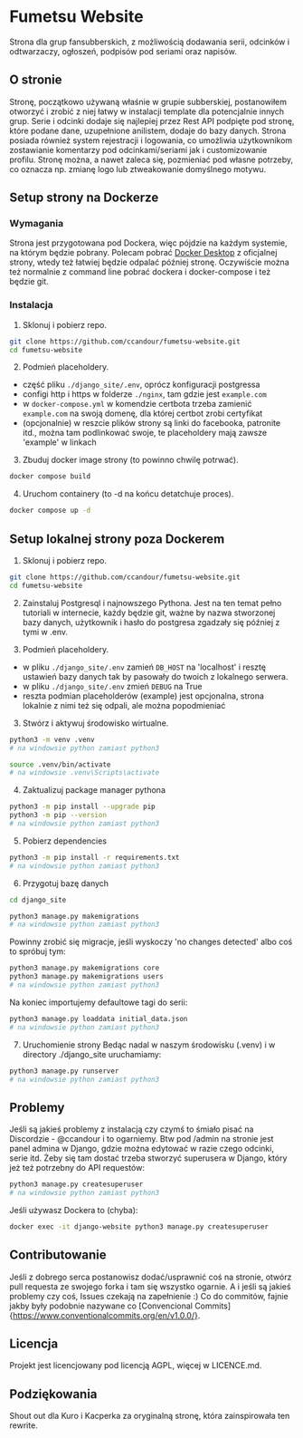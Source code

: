# Fumetsu Website

Strona dla grup fansubberskich, z możliwością dodawania serii, odcinków i odtwarzaczy, ogłoszeń, podpisów pod seriami oraz napisów.

## O stronie

Stronę, początkowo używaną właśnie w grupie subberskiej, postanowiłem otworzyć i zrobić z niej łatwy w instalacji template dla potencjalnie innych grup.
Serie i odcinki dodaje się najlepiej przez Rest API podpięte pod stronę, które podane dane, uzupełnione anilistem, dodaje do bazy danych.
Strona posiada również system rejestracji i logowania, co umożliwia użytkownikom zostawianie komentarzy pod odcinkami/seriami jak i customizowanie profilu.
Stronę można, a nawet zaleca się, pozmieniać pod własne potrzeby, co oznacza np. zmianę logo lub ztweakowanie domyślnego motywu. 

## Setup strony na Dockerze

### Wymagania

Strona jest przygotowana pod Dockera, więc pójdzie na każdym systemie, na którym będzie pobrany.
Polecam pobrać [Docker Desktop](https://docs.docker.com/compose/install/) z oficjalnej strony, wtedy też łatwiej będzie odpalać później stronę.
Oczywiście można też normalnie z command line pobrać dockera i docker-compose i też będzie git.

### Instalacja

1. Sklonuj i pobierz repo.

```bash
git clone https://github.com/ccandour/fumetsu-website.git
cd fumetsu-website
```

2. Podmień placeholdery.

- część pliku `./django_site/.env`, oprócz konfiguracji postgressa
- configi http i https w folderze `./nginx`, tam gdzie jest `example.com`
- w `docker-compose.yml` w komendzie certbota trzeba zamienić `example.com` na swoją domenę, dla której certbot zrobi certyfikat
- (opcjonalnie) w reszcie plików strony są linki do facebooka, patronite itd., można tam podlinkować swoje, te placeholdery mają zawsze 'example' w linkach

3. Zbuduj docker image strony (to powinno chwilę potrwać).

```bash
docker compose build
```

4. Uruchom containery (to -d na końcu detatchuje proces).

```bash
docker compose up -d
```

## Setup lokalnej strony poza Dockerem

1. Sklonuj i pobierz repo.

```bash
git clone https://github.com/ccandour/fumetsu-website.git
cd fumetsu-website
```
2. Zainstaluj Postgresql i najnowszego Pythona.
Jest na ten temat pełno tutoriali w internecie, każdy będzie git,
ważne by nazwa stworzonej bazy danych, użytkownik i hasło do postgresa zgadzały się później z tymi w .env.

   
2. Podmień placeholdery.

- w pliku `./django_site/.env` zamień `DB_HOST` na 'localhost' i resztę ustawień bazy danych tak by pasowały do twoich z lokalnego serwera.
- w pliku `./django_site/.env` zmień `DEBUG` na True
- reszta podmian placeholderów (example) jest opcjonalna, strona lokalnie z nimi też się odpali, ale można popodmieniać

3. Stwórz i aktywuj środowisko wirtualne.

```bash
python3 -m venv .venv
# na windowsie python zamiast python3
```
```bash
source .venv/bin/activate
# na windowsie .venv\Scripts\activate
```

4. Zaktualizuj package manager pythona

```bash
python3 -m pip install --upgrade pip
python3 -m pip --version
# na windowsie python zamiast python3
```

5. Pobierz dependencies

```bash
python3 -m pip install -r requirements.txt
# na windowsie python zamiast python3
```

6. Przygotuj bazę danych

```bash
cd django_site
```
```bash
python3 manage.py makemigrations
# na windowsie python zamiast python3
```
Powinny zrobić się migracje, jeśli wyskoczy 'no changes detected' albo coś to spróbuj tym:
```bash
python3 manage.py makemigrations core
python3 manage.py makemigrations users
# na windowsie python zamiast python3
```

Na koniec importujemy defaultowe tagi do serii:
```bash
python3 manage.py loaddata initial_data.json
# na windowsie python zamiast python3
```

7. Uruchomienie strony
Bedąc nadal w naszym środowisku (.venv) i w directory ./django_site uruchamiamy:
```bash
python3 manage.py runserver
# na windowsie python zamiast python3
```

## Problemy

Jeśli są jakieś problemy z instalacją czy czymś to śmiało pisać na Discordzie - @ccandour i to ogarniemy.
Btw pod /admin na stronie jest panel admina w Django, gdzie można edytować w razie czego odcinki, serie itd.
Żeby się tam dostać trzeba stworzyć superusera w Django, który jeż też potrzebny do API requestów:
```bash
python3 manage.py createsuperuser
# na windowsie python zamiast python3
```
Jeśli używasz Dockera to (chyba):
```bash
docker exec -it django-website python3 manage.py createsuperuser
```

## Contributowanie

Jeśli z dobrego serca postanowisz dodać/usprawnić coś na stronie, 
otwórz pull requesta ze swojego forka i tam się wszystko ogarnie.
A i jeśli są jakieś problemy czy coś, Issues czekają na zapełnienie :)
Co do commitów, fajnie jakby były podobnie nazywane co [Convencional Commits]{https://www.conventionalcommits.org/en/v1.0.0/}.

## Licencja

Projekt jest licencjowany pod licencją AGPL, więcej w LICENCE.md.

## Podziękowania

Shout out dla Kuro i Kacperka za oryginalną stronę, która zainspirowała ten rewrite.

